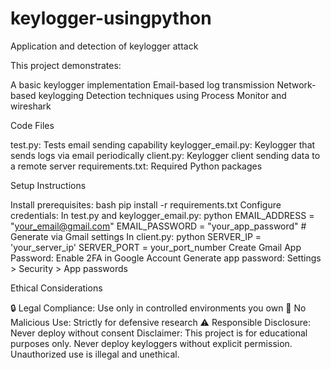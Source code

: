 # keylogger-usingpython
Application and detection of keylogger attack 

This project demonstrates:

A basic keylogger implementation
Email-based log transmission
Network-based keylogging
Detection techniques using Process Monitor and wireshark

Code Files

test.py: Tests email sending capability
keylogger_email.py: Keylogger that sends logs via email periodically
client.py: Keylogger client sending data to a remote server
requirements.txt: Required Python packages

Setup Instructions

Install prerequisites:
bash
pip install -r requirements.txt
Configure credentials:
In test.py and keylogger_email.py:
python
EMAIL_ADDRESS = "your_email@gmail.com"
EMAIL_PASSWORD = "your_app_password"  # Generate via Gmail settings
In client.py:
python
SERVER_IP = 'your_server_ip'
SERVER_PORT = your_port_number
Create Gmail App Password:
Enable 2FA in Google Account
Generate app password: Settings > Security > App passwords


Ethical Considerations

🔒 Legal Compliance: Use only in controlled environments you own
🚫 No Malicious Use: Strictly for defensive research
⚠️ Responsible Disclosure: Never deploy without consent
Disclaimer: This project is for educational purposes only. Never deploy keyloggers without explicit permission. Unauthorized use is illegal and unethical.
